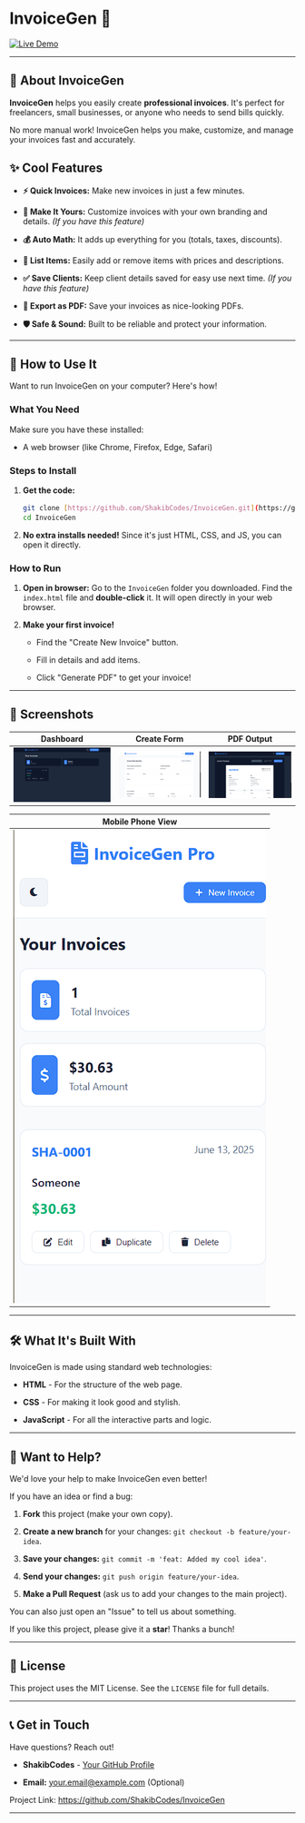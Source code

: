# InvoiceGen 🚀

[![Live Demo](https://img.shields.io/badge/Live%20Demo-Try%20It%20Now-brightgreen?style=for-the-badge&logo=appveyor)](https://your-live-demo-url.com)


---

## 👋 About InvoiceGen

**InvoiceGen** helps you easily create **professional invoices**. It's perfect for freelancers, small businesses, or anyone who needs to send bills quickly.

No more manual work! InvoiceGen helps you make, customize, and manage your invoices fast and accurately.

## ✨ Cool Features

* **⚡️ Quick Invoices:** Make new invoices in just a few minutes.

* **🎨 Make It Yours:** Customize invoices with your own branding and details. *(If you have this feature)*

* **💰 Auto Math:** It adds up everything for you (totals, taxes, discounts).

* **🧾 List Items:** Easily add or remove items with prices and descriptions.

* **✅ Save Clients:** Keep client details saved for easy use next time. *(If you have this feature)*

* **💾 Export as PDF:** Save your invoices as nice-looking PDFs.

* **🛡️ Safe & Sound:** Built to be reliable and protect your information.

---

## 🚀 How to Use It

Want to run InvoiceGen on your computer? Here's how!

### What You Need

Make sure you have these installed:

* A web browser (like Chrome, Firefox, Edge, Safari)

### Steps to Install

1.  **Get the code:**

    ```bash
    git clone [https://github.com/ShakibCodes/InvoiceGen.git](https://github.com/ShakibCodes/InvoiceGen.git)
    cd InvoiceGen 
    ```

2.  **No extra installs needed!** Since it's just HTML, CSS, and JS, you can open it directly.

### How to Run

1.  **Open in browser:**
    Go to the `InvoiceGen` folder you downloaded. Find the `index.html` file and **double-click** it. It will open directly in your web browser.

2.  **Make your first invoice!**

    * Find the "Create New Invoice" button.

    * Fill in details and add items.

    * Click "Generate PDF" to get your invoice!

---

## 📸 Screenshots


| Dashboard | Create Form | PDF Output |
| :-------: | :---------: | :--------: |
| ![Dashboard Screenshot](Images/main-page.png) | ![Creation Form Screenshot](Images/invoice-form.png) | ![PDF Output Screenshot](Images/invoice-output.png) |

| Mobile Phone View |
| :---------------: |
| ![Dashboard Screenshot](Images/main-page-phone.png) |
---

## 🛠 What It's Built With

InvoiceGen is made using standard web technologies:

* **HTML** - For the structure of the web page.

* **CSS** - For making it look good and stylish.

* **JavaScript** - For all the interactive parts and logic.

---

## 🤝 Want to Help?

We'd love your help to make InvoiceGen even better!

If you have an idea or find a bug:

1.  **Fork** this project (make your own copy).

2.  **Create a new branch** for your changes: `git checkout -b feature/your-idea`.

3.  **Save your changes:** `git commit -m 'feat: Added my cool idea'`.

4.  **Send your changes:** `git push origin feature/your-idea`.

5.  **Make a Pull Request** (ask us to add your changes to the main project).

You can also just open an "Issue" to tell us about something.

If you like this project, please give it a **star**! Thanks a bunch!

---

## 📄 License

This project uses the MIT License. See the `LICENSE` file for full details.

---

## 📞 Get in Touch

Have questions? Reach out!

* **ShakibCodes** - [Your GitHub Profile](https://github.com/ShakibCodes)

* **Email:** [your.email@example.com](mailto:your.email@example.com) (Optional)

Project Link: <https://github.com/ShakibCodes/InvoiceGen>

---
